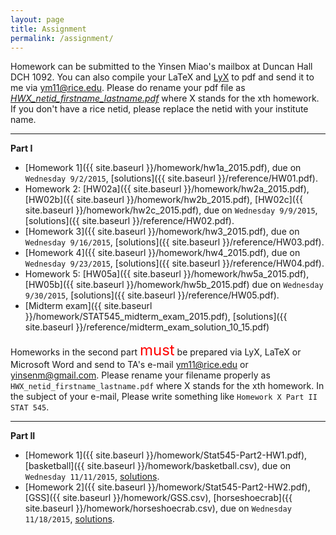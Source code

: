 ```yaml
---
layout: page
title: Assignment
permalink: /assignment/
---
```


Homework can be submitted to the Yinsen Miao's mailbox at Duncan Hall DCH 1092. You can  also compile your  LaTeX and [LyX](http://www.lyx.org/) to pdf and send it to me via <ym11@rice.edu>. Please do rename your pdf file as [*HWX_netid_firstname_lastname.pdf*]() where X stands for the xth homework. If you don't have a rice netid, please replace the netid with your institute name.

--------------------

**Part I**

- [Homework 1]({{ site.baseurl }}/homework/hw1a_2015.pdf), due on `Wednesday 9/2/2015`, [solutions]({{ site.baseurl }}/reference/HW01.pdf).
- Homework 2: [HW02a]({{ site.baseurl }}/homework/hw2a_2015.pdf), [HW02b]({{ site.baseurl }}/homework/hw2b_2015.pdf), [HW02c]({{ site.baseurl }}/homework/hw2c_2015.pdf), due on `Wednesday 9/9/2015`, [solutions]({{ site.baseurl }}/reference/HW02.pdf).
- [Homework 3]({{ site.baseurl }}/homework/hw3_2015.pdf), due on `Wednesday 9/16/2015`, [solutions]({{ site.baseurl }}/reference/HW03.pdf).
- [Homework 4]({{ site.baseurl }}/homework/hw4_2015.pdf), due on `Wednesday 9/23/2015`, [solutions]({{ site.baseurl }}/reference/HW04.pdf).
- Homework 5: [HW05a]({{ site.baseurl }}/homework/hw5a_2015.pdf), [HW05b]({{ site.baseurl }}/homework/hw5b_2015.pdf) due on `Wednesday 9/30/2015`, [solutions]({{ site.baseurl }}/reference/HW05.pdf).
- [Midterm exam]({{ site.baseurl }}/homework/STAT545_midterm_exam_2015.pdf), [solutions]({{ site.baseurl }}/reference/midterm_exam_solution_10_15.pdf)


Homeworks in the second part <font size="5" color="red">must</font> be prepared via LyX, LaTeX or Microsoft Word and send to TA's e-mail <ym11@rice.edu> or <yinsenm@gmail.com>. Please rename your filename properly as `HWX_netid_firstname_lastname.pdf` where X stands for the xth homework. In the subject of your e-mail, Please write something like `Homework X Part II STAT 545`.  

--------------------

**Part II**

- [Homework 1]({{ site.baseurl }}/homework/Stat545-Part2-HW1.pdf), [basketball]({{ site.baseurl }}/homework/basketball.csv), due on `Wednesday 11/11/2015`, [solutions]().
- [Homework 2]({{ site.baseurl }}/homework/Stat545-Part2-HW2.pdf), [GSS]({{ site.baseurl }}/homework/GSS.csv), [horseshoecrab]({{ site.baseurl }}/homework/horseshoecrab.csv), due on `Wednesday 11/18/2015`, [solutions]().